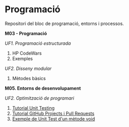 # Programació
Repositori del bloc de programació, entorns i processos.

**M03 - Programació**

*UF1. Programació estructurada*
1. HP CodeWars
2. Exemples

*UF2. Disseny modular*
1. Mètodes bàsics

**M05. Entorns de desenvolupament**

*UF2. Optimització de programari*
1. [Tutorial Unit Testing](https://github.com/RaquelAlamanITB/bloc-programacio/blob/master/m05entorns/uf2/AC1_MSTest/README.md)
2. [Tutorial GitHub Projects i Pull Requests](https://github.com/RaquelAlamanITB/bloc-programacio/blob/master/m05entorns/uf2/github_projects_pr.md)
3. [Exemple de Unit Test d'un mètode void](https://github.com/RaquelAlamanITB/bloc-programacio/tree/main/m05entorns/uf2/Void_Method_Test)
